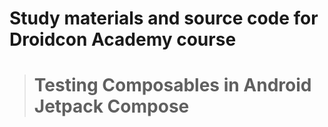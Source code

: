 # Study materials and source code for **Droidcon Academy** course 
> # Testing Composables in Android Jetpack Compose 
